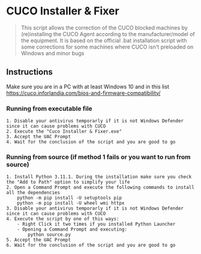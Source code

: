 # CUCO Installer & Fixer
> This script allows the correction of the CUCO blocked machines by (re)installing the CUCO Agent according to the manufacturer/model of the equipment.
> It is based on the official .bat installation script with some corrections for some machines where CUCO isn't preloaded on Windows and minor bugs


## Instructions
Make sure you are in a PC with at least Windows 10 and in this list
https://cuco.inforlandia.com/bios-and-firmware-compatibility/

### Running from executable file
	1. Disable your antivirus temporarly if it is not Windows Defender since it can cause problems with CUCO
	2. Execute the "Cuco Installer & Fixer.exe" 
	3. Accept the UAC Prompt
	4. Wait for the conclusion of the script and you are good to go

### Running from source (if method 1 fails or you want to run from source)
	1. Install Python 3.11.1. During the installation make sure you check the "Add to Path" option to simplify your life
	2. Open a Command Prompt and execute the following commands to install all the dependencies
		python -m pip install -U setuptools pip
		python -m pip install -U wheel wmi httpx
	3. Disable your antivirus temporarly if it is not Windows Defender since it can cause problems with CUCO
	4. Execute the script by one of this ways: 
		- Right Click it two times if you installed Python Launcher
		- Opening a Command Prompt and executing:
			python source.py
	5. Accept the UAC Prompt
	6. Wait for the conclusion of the script and you are good to go
	





